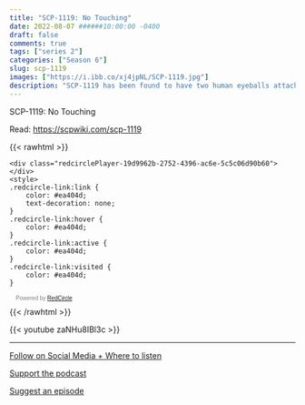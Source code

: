 ```yaml
---
title: "SCP-1119: No Touching"
date: 2022-08-07 ######10:00:00 -0400
draft: false
comments: true
tags: ["series 2"]
categories: ["Season 6"]
slug: scp-1119
images: ["https://i.ibb.co/xj4jpNL/SCP-1119.jpg"]
description: "SCP-1119 has been found to have two human eyeballs attached to the interior of the medial lobe of the right lung."
---
```


SCP-1119: No Touching

Read: https://scpwiki.com/scp-1119

{{< rawhtml >}}
<script async defer onload="redcircleIframe();" src="https://api.podcache.net/embedded-player/sh/63705181-2bd5-4fc1-a869-6f5b27226efa/ep/19d9962b-2752-4396-ac6e-5c5c06d90b60"></script>
    <div class="redcirclePlayer-19d9962b-2752-4396-ac6e-5c5c06d90b60"></div>
    <style>
    .redcircle-link:link {
        color: #ea404d;
        text-decoration: none;
    }
    .redcircle-link:hover {
        color: #ea404d;
    }
    .redcircle-link:active {
        color: #ea404d;
    }
    .redcircle-link:visited {
        color: #ea404d;
    }
</style>
<p style="margin-top:3px;margin-left:11px;font-family: sans-serif;font-size: 10px; color: gray;">Powered by <a class="redcircle-link" href="https://redcircle.com?utm_source=rc_embedded_player&utm_medium=web&utm_campaign=embedded_v1">RedCircle</a></p>
{{< /rawhtml >}}

{{< youtube zaNHu8IBl3c >}}

---

[Follow on Social Media + Where to listen](/links)

[Support the podcast](/support)

[Suggest an episode](/suggest)
